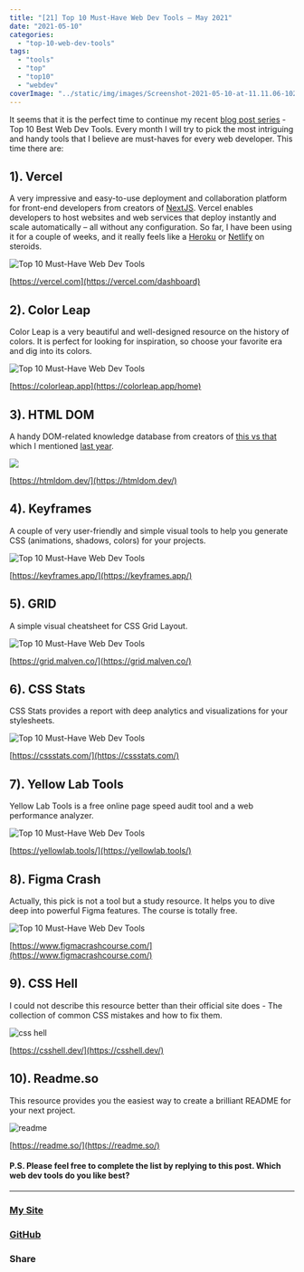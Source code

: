 ```yaml
---
title: "[21] Top 10 Must-Have Web Dev Tools – May 2021"
date: "2021-05-10"
categories:
  - "top-10-web-dev-tools"
tags:
  - "tools"
  - "top"
  - "top10"
  - "webdev"
coverImage: "../static/img/images/Screenshot-2021-05-10-at-11.11.06-1024x664.png"
---
```


It seems that it is the perfect time to continue my recent [blog post series](https://create-react-app.com/category/top-10-web-dev-tools/) - Top 10 Best Web Dev Tools. Every month I will try to pick the most intriguing and handy tools that I believe are must-haves for every web developer. This time there are:

## 1). Vercel

A very impressive and easy-to-use deployment and collaboration platform for front-end developers from creators of [NextJS](https://nextjs.org/). Vercel enables developers to host websites and web services that deploy instantly and scale automatically – all without any configuration. So far, I have been using it for a couple of weeks, and it really feels like a [Heroku](https://heroku.com/) or [Netlify](https://www.netlify.com/) on steroids.

![Top 10 Must-Have Web Dev Tools](https://reverent-carson-67c52e.netlify.app/static/img/images/Screenshot-2021-05-10-at-11.11.06-1024x664.png)

[https://vercel.com](https://vercel.com/dashboard)

## 2). Color Leap

Color Leap is a very beautiful and well-designed resource on the history of colors. It is perfect for looking for inspiration, so choose your favorite era and dig into its colors.

![Top 10 Must-Have Web Dev Tools](https://reverent-carson-67c52e.netlify.app/static/img/images/Screenshot-2021-05-10-at-11.23.09-1024x531.png)

[https://colorleap.app](https://colorleap.app/home)

## 3). HTML DOM

A handy DOM-related knowledge database from creators of [this vs that](https://thisthat.dev/) which I mentioned [last year](https://create-react-app.com/top-15-best-developer-resources-part2/).

![](https://reverent-carson-67c52e.netlify.app/static/img/images/Screenshot-2021-05-10-at-11.30.20-1024x523.png)

[https://htmldom.dev/](https://htmldom.dev/)

## 4). Keyframes

A couple of very user-friendly and simple visual tools to help you generate CSS (animations, shadows, colors) for your projects.

![Top 10 Must-Have Web Dev Tools](https://reverent-carson-67c52e.netlify.app/static/img/images/Screenshot-2021-05-10-at-11.32.50-1024x707.png)

[https://keyframes.app/](https://keyframes.app/)

## 5). GRID

A simple visual cheatsheet for CSS Grid Layout.

![Top 10 Must-Have Web Dev Tools](https://reverent-carson-67c52e.netlify.app/static/img/images/Screenshot-2021-05-10-at-11.37.50-1024x597.png)

[https://grid.malven.co/](https://grid.malven.co/)

## 6). CSS Stats

CSS Stats provides a report with deep analytics and visualizations for your stylesheets.

![Top 10 Must-Have Web Dev Tools](https://reverent-carson-67c52e.netlify.app/static/img/images/Screenshot-2021-05-10-at-11.46.09-1024x327.png)

[https://cssstats.com/](https://cssstats.com/)

## 7). Yellow Lab Tools

Yellow Lab Tools is a free online page speed audit tool and a web performance analyzer.

![Top 10 Must-Have Web Dev Tools](https://reverent-carson-67c52e.netlify.app/static/img/images/Screenshot-2021-05-10-at-11.48.46-1024x618.png)

[https://yellowlab.tools/](https://yellowlab.tools/)

## 8). Figma Crash

Actually, this pick is not a tool but a study resource. It helps you to dive deep into powerful Figma features. The course is totally free.

![Top 10 Must-Have Web Dev Tools](https://reverent-carson-67c52e.netlify.app/static/img/images/Screenshot-2021-05-10-at-11.54.48-1024x937.png)

[https://www.figmacrashcourse.com/](https://www.figmacrashcourse.com/)

## 9). CSS Hell

I could not describe this resource better than their official site does - The collection of common CSS mistakes and how to fix them.

![css hell](https://reverent-carson-67c52e.netlify.app/static/img/images/Screenshot-2021-05-10-at-12.02.59-1024x753.png)

[https://csshell.dev/](https://csshell.dev/)

## 10). Readme.so

This resource provides you the easiest way to create a brilliant README for your next project.

![readme](https://reverent-carson-67c52e.netlify.app/static/img/images/Screenshot-2021-05-10-at-12.04.15-1024x533.png)

[https://readme.so/](https://readme.so/)

#### P.S. Please feel free to complete the list by replying to this post. Which web dev tools do you like best?

---

### [My Site](https://villivald.com/)

### [GitHub](https://github.com/villivald)

### Share

<script src="https://yastatic.net/share2/share.js"></script>

